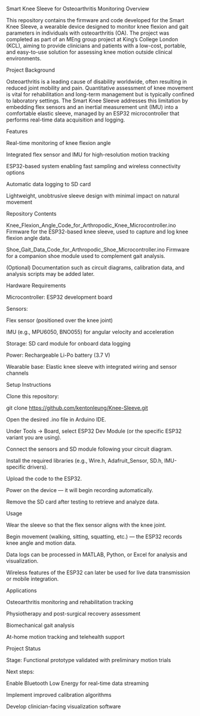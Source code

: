 Smart Knee Sleeve for Osteoarthritis Monitoring
Overview

This repository contains the firmware and code developed for the Smart Knee Sleeve, a wearable device designed to monitor knee flexion and gait parameters in individuals with osteoarthritis (OA).
The project was completed as part of an MEng group project at King’s College London (KCL), aiming to provide clinicians and patients with a low-cost, portable, and easy-to-use solution for assessing knee motion outside clinical environments.

Project Background

Osteoarthritis is a leading cause of disability worldwide, often resulting in reduced joint mobility and pain. Quantitative assessment of knee movement is vital for rehabilitation and long-term management but is typically confined to laboratory settings.
The Smart Knee Sleeve addresses this limitation by embedding flex sensors and an inertial measurement unit (IMU) into a comfortable elastic sleeve, managed by an ESP32 microcontroller that performs real-time data acquisition and logging.

Features

Real-time monitoring of knee flexion angle

Integrated flex sensor and IMU for high-resolution motion tracking

ESP32-based system enabling fast sampling and wireless connectivity options

Automatic data logging to SD card

Lightweight, unobtrusive sleeve design with minimal impact on natural movement

Repository Contents

Knee_Flexion_Angle_Code_for_Arthropodic_Knee_Microcontroller.ino
Firmware for the ESP32-based knee sleeve, used to capture and log knee flexion angle data.

Shoe_Gait_Data_Code_for_Arthropodic_Shoe_Microcontroller.ino
Firmware for a companion shoe module used to complement gait analysis.

(Optional) Documentation such as circuit diagrams, calibration data, and analysis scripts may be added later.

Hardware Requirements

Microcontroller: ESP32 development board

Sensors:

Flex sensor (positioned over the knee joint)

IMU (e.g., MPU6050, BNO055) for angular velocity and acceleration

Storage: SD card module for onboard data logging

Power: Rechargeable Li-Po battery (3.7 V)

Wearable base: Elastic knee sleeve with integrated wiring and sensor channels

Setup Instructions

Clone this repository:

git clone https://github.com/kentonleung/Knee-Sleeve.git


Open the desired .ino file in Arduino IDE.

Under Tools → Board, select ESP32 Dev Module (or the specific ESP32 variant you are using).

Connect the sensors and SD module following your circuit diagram.

Install the required libraries (e.g., Wire.h, Adafruit_Sensor, SD.h, IMU-specific drivers).

Upload the code to the ESP32.

Power on the device — it will begin recording automatically.

Remove the SD card after testing to retrieve and analyze data.

Usage

Wear the sleeve so that the flex sensor aligns with the knee joint.

Begin movement (walking, sitting, squatting, etc.) — the ESP32 records knee angle and motion data.

Data logs can be processed in MATLAB, Python, or Excel for analysis and visualization.

Wireless features of the ESP32 can later be used for live data transmission or mobile integration.

Applications

Osteoarthritis monitoring and rehabilitation tracking

Physiotherapy and post-surgical recovery assessment

Biomechanical gait analysis

At-home motion tracking and telehealth support

Project Status

Stage: Functional prototype validated with preliminary motion trials

Next steps:

Enable Bluetooth Low Energy for real-time data streaming

Implement improved calibration algorithms

Develop clinician-facing visualization software
